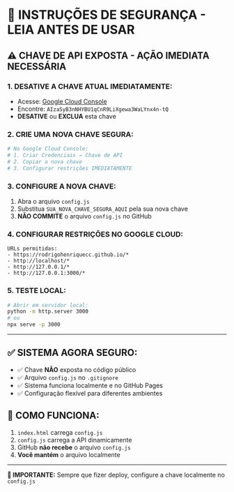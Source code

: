 # 🚨 INSTRUÇÕES DE SEGURANÇA - LEIA ANTES DE USAR

## ⚠️ CHAVE DE API EXPOSTA - AÇÃO IMEDIATA NECESSÁRIA

### 1. **DESATIVE A CHAVE ATUAL IMEDIATAMENTE:**
- Acesse: [Google Cloud Console](https://console.cloud.google.com/apis/credentials)
- Encontre: `AIzaSyB3nNHYBU1qCnR9LiXgewa3WaLYnx4n-tQ`
- **DESATIVE** ou **EXCLUA** esta chave

### 2. **CRIE UMA NOVA CHAVE SEGURA:**
```bash
# No Google Cloud Console:
# 1. Criar Credenciais → Chave de API
# 2. Copiar a nova chave
# 3. Configurar restrições IMEDIATAMENTE
```

### 3. **CONFIGURE A NOVA CHAVE:**
1. Abra o arquivo `config.js`
2. Substitua `SUA_NOVA_CHAVE_SEGURA_AQUI` pela sua nova chave
3. **NÃO COMMITE** o arquivo `config.js` no GitHub

### 4. **CONFIGURAR RESTRIÇÕES NO GOOGLE CLOUD:**
```
URLs permitidas:
- https://rodrigohenriquecc.github.io/*
- http://localhost/*
- http://127.0.0.1/*
- http://127.0.0.1:3000/*
```

### 5. **TESTE LOCAL:**
```bash
# Abrir em servidor local:
python -m http.server 3000
# ou
npx serve -p 3000
```

---

## ✅ **SISTEMA AGORA SEGURO:**
- ✅ Chave **NÃO** exposta no código público
- ✅ Arquivo `config.js` no `.gitignore`
- ✅ Sistema funciona localmente e no GitHub Pages
- ✅ Configuração flexível para diferentes ambientes

## 🔐 **COMO FUNCIONA:**
1. `index.html` carrega `config.js` 
2. `config.js` carrega a API dinamicamente
3. GitHub **não recebe** o arquivo `config.js`
4. **Você mantém** o arquivo localmente

---

**🚨 IMPORTANTE:** Sempre que fizer deploy, configure a chave localmente no `config.js`
